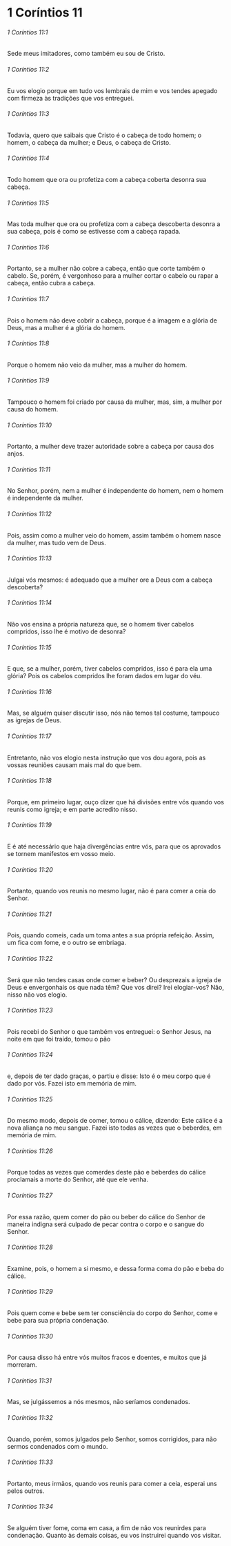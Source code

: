 # 1 Coríntios 11

###### 1 Coríntios 11:1

Sede meus imitadores, como também eu sou de Cristo.

###### 1 Coríntios 11:2

Eu vos elogio porque em tudo vos lembrais de mim e vos tendes apegado com firmeza às tradições que vos entreguei.

###### 1 Coríntios 11:3

Todavia, quero que saibais que Cristo é o cabeça de todo homem; o homem, o cabeça da mulher; e Deus, o cabeça de Cristo.

###### 1 Coríntios 11:4

Todo homem que ora ou profetiza com a cabeça coberta desonra sua cabeça.

###### 1 Coríntios 11:5

Mas toda mulher que ora ou profetiza com a cabeça descoberta desonra a sua cabeça, pois é como se estivesse com a cabeça rapada.

###### 1 Coríntios 11:6

Portanto, se a mulher não cobre a cabeça, então que corte também o cabelo. Se, porém, é vergonhoso para a mulher cortar o cabelo ou rapar a cabeça, então cubra a cabeça.

###### 1 Coríntios 11:7

Pois o homem não deve cobrir a cabeça, porque é a imagem e a glória de Deus, mas a mulher é a glória do homem.

###### 1 Coríntios 11:8

Porque o homem não veio da mulher, mas a mulher do homem.

###### 1 Coríntios 11:9

Tampouco o homem foi criado por causa da mulher, mas, sim, a mulher por causa do homem.

###### 1 Coríntios 11:10

Portanto, a mulher deve trazer autoridade sobre a cabeça por causa dos anjos.

###### 1 Coríntios 11:11

No Senhor, porém, nem a mulher é independente do homem, nem o homem é independente da mulher.

###### 1 Coríntios 11:12

Pois, assim como a mulher veio do homem, assim também o homem nasce da mulher, mas tudo vem de Deus.

###### 1 Coríntios 11:13

Julgai vós mesmos: é adequado que a mulher ore a Deus com a cabeça descoberta?

###### 1 Coríntios 11:14

Não vos ensina a própria natureza que, se o homem tiver cabelos compridos, isso lhe é motivo de desonra?

###### 1 Coríntios 11:15

E que, se a mulher, porém, tiver cabelos compridos, isso é para ela uma glória? Pois os cabelos compridos lhe foram dados em lugar do véu.

###### 1 Coríntios 11:16

Mas, se alguém quiser discutir isso, nós não temos tal costume, tampouco as igrejas de Deus.

###### 1 Coríntios 11:17

Entretanto, não vos elogio nesta instrução que vos dou agora, pois as vossas reuniões causam mais mal do que bem.

###### 1 Coríntios 11:18

Porque, em primeiro lugar, ouço dizer que há divisões entre vós quando vos reunis como igreja; e em parte acredito nisso.

###### 1 Coríntios 11:19

E é até necessário que haja divergências entre vós, para que os aprovados se tornem manifestos em vosso meio.

###### 1 Coríntios 11:20

Portanto, quando vos reunis no mesmo lugar, não é para comer a ceia do Senhor.

###### 1 Coríntios 11:21

Pois, quando comeis, cada um toma antes a sua própria refeição. Assim, um fica com fome, e o outro se embriaga.

###### 1 Coríntios 11:22

Será que não tendes casas onde comer e beber? Ou desprezais a igreja de Deus e envergonhais os que nada têm? Que vos direi? Irei elogiar-vos? Não, nisso não vos elogio.

###### 1 Coríntios 11:23

Pois recebi do Senhor o que também vos entreguei: o Senhor Jesus, na noite em que foi traído, tomou o pão

###### 1 Coríntios 11:24

e, depois de ter dado graças, o partiu e disse: Isto é o meu corpo que é dado por vós. Fazei isto em memória de mim.

###### 1 Coríntios 11:25

Do mesmo modo, depois de comer, tomou o cálice, dizendo: Este cálice é a nova aliança no meu sangue. Fazei isto todas as vezes que o beberdes, em memória de mim.

###### 1 Coríntios 11:26

Porque todas as vezes que comerdes deste pão e beberdes do cálice proclamais a morte do Senhor, até que ele venha.

###### 1 Coríntios 11:27

Por essa razão, quem comer do pão ou beber do cálice do Senhor de maneira indigna será culpado de pecar contra o corpo e o sangue do Senhor.

###### 1 Coríntios 11:28

Examine, pois, o homem a si mesmo, e dessa forma coma do pão e beba do cálice.

###### 1 Coríntios 11:29

Pois quem come e bebe sem ter consciência do corpo do Senhor, come e bebe para sua própria condenação.

###### 1 Coríntios 11:30

Por causa disso há entre vós muitos fracos e doentes, e muitos que já morreram.

###### 1 Coríntios 11:31

Mas, se julgássemos a nós mesmos, não seríamos condenados.

###### 1 Coríntios 11:32

Quando, porém, somos julgados pelo Senhor, somos corrigidos, para não sermos condenados com o mundo.

###### 1 Coríntios 11:33

Portanto, meus irmãos, quando vos reunis para comer a ceia, esperai uns pelos outros.

###### 1 Coríntios 11:34

Se alguém tiver fome, coma em casa, a fim de não vos reunirdes para condenação. Quanto às demais coisas, eu vos instruirei quando vos visitar.

